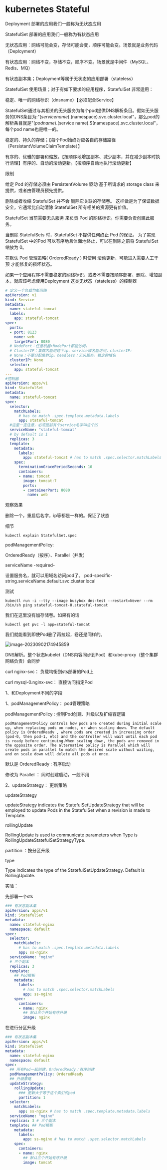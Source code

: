 # kubernetes Stateful

Deployment 部署的应用我们一般称为无状态应用



StatefulSet 部署的应用我们一般称为有状态应用



无状态应用：网络可能会变，存储可能会变，顺序可能会变。场景就是业务代码（Deployment）

有状态应用：网络不变，存储不变，顺序不变。场景就是中间件（MySQL、Redis、MQ）



有状态副本集；Deployment等属于无状态的应用部署（stateless）

StatefulSet 使用场景；对于有如下要求的应用程序，StatefulSet 非常适用：

稳定、唯一的网络标识（dnsname）【必须配合Service】

StatefulSet通过与其相关的无头服务为每个pod提供DNS解析条目。假如无头服务的DNS条目为:"$(service name).$(namespace).svc.cluster.local"，那么pod的解析条目就是"$(pod name).$(service name).$(namespace).svc.cluster.local"，每个pod name也是唯一的。



稳定的、持久的存储；【每个Pod始终对应各自的存储路径（PersistantVolumeClaimTemplate）】



有序的、优雅的部署和缩放。【按顺序地增加副本、减少副本，并在减少副本时执行清理】有序的、自动的滚动更新。【按顺序自动地执行滚动更新】



限制  

给定 Pod 的存储必须由 PersistentVolume 驱动 基于所请求的 storage class 来提供，或者由管理员预先提供。

删除或者收缩 StatefulSet 并不会 删除它关联的存储卷。 这样做是为了保证数据安全，它通常比自动清除 StatefulSet 所有相关的资源更有价值。

StatefulSet 当前需要无头服务 来负责 Pod 的网络标识。你需要负责创建此服务。

当删除 StatefulSets 时，StatefulSet 不提供任何终止 Pod 的保证。 为了实现 StatefulSet 中的Pod 可以有序地且体面地终止，可以在删除之前将 StatefulSet 缩放为 0。

在默认 Pod 管理策略( OrderedReady ) 时使用 滚动更新，可能进入需要人工干预 才能修复的损坏状态。



如果一个应用程序不需要稳定的网络标识，或者不需要按顺序部署、删除、增加副本，就应该考虑使用Deployment 这类无状态（stateless）的控制器  

```yaml
# 定义一个负载均衡网络
apiVersion: v1
kind: Service
metadata:
  name: stateful-tomcat
  labels:
    app: stateful-tomcat
spec:
  ports:
  - port: 8123
    name: web
    targetPort: 8080
  # NodePort：任意机器+NodePort都能访问，
  # ClusterIP：集群内能用这个ip、service域名能访问，clusterIP:
  # None；不要分配集群ip。headless；无头服务。稳定的域名
  clusterIP: None
  selector:
    app: stateful-tomcat
---
#控制器
apiVersion: apps/v1
kind: StatefulSet
metadata:
  name: stateful-tomcat
spec:
  selector:
    matchLabels:
      # has to match .spec.template.metadata.labels
      app: stateful-tomcat
  #这里一定注意，必须提前有个service名字叫这个的
  serviceName: "stateful-tomcat"
  # by default is 1
  replicas: 3
  template:
    metadata:
      labels:
        app: stateful-tomcat # has to match .spec.selector.matchLabels
    spec:
      terminationGracePeriodSeconds: 10
      containers:
      - name: tomcat
        image: tomcat:7
        ports:
        - containerPort: 8080
          name: web
```

观察效果

删除一个，重启后名字，ip等都是一样的。保证了状态



细节

```
kubectl explain StatefulSet.spec
```

podManagementPolicy:

OrderedReady（按序）、Parallel（并发）



serviceName -required-

设置服务名，就可以用域名访问pod了。 pod-specific-string.serviceName.default.svc.cluster.local



测试

```shell
kubectl run -i --tty --image busybox dns-test --restart=Never --rm /bin/sh ping stateful-tomcat-0.stateful-tomcat
```



我们在这里没有加存储卷。如果有的话 

```shell
kubectl get pvc -l app=stateful-tomcat 
```

我们就能看到即使Pod删了再拉起，卷还是同样的。



![image-20230902174945859](assets/005_stateful_set/image-20230902174945859.png)

DNS解析。整个状态kubelet（DNS内容同步到Pod）和kube-proxy（整个集群网络负责）会同步

curl nginx-svc： 负载均衡到sts部署的Pod上

curl mysql-0.nginx-svc： 直接访问指定Pod



1、和Deployment不同的字段  

1、podManagementPolicy： pod管理策略

podManagementPolicy : 控制Pod创建、升级以及扩缩容逻辑

```
podManagementPolicy controls how pods are created during initial scale up, when replacing pods on nodes, or when scaling down. The default policy is OrderedReady , where pods are created in increasing order (pod-0, then pod-1, etc) and the controller will wait until each pod is ready before continuing.When scaling down, the pods are removed in the opposite order. The alternative policy is Parallel which will create pods in parallel to match the desired scale without waiting, and on scale down will delete all pods at once.
```

默认是 OrderedReady : 有序启动

修改为 Parallel ： 同时创建启动，一般不用



2、updateStrategy： 更新策略

updateStrategy

updateStrategy indicates the StatefulSetUpdateStrategy that will be employed to update Pods in the StatefulSet when a revision is made to Template.



rollingUpdate

RollingUpdate is used to communicate parameters when Type is RollingUpdateStatefulSetStrategyType.

partition ：按分区升级



type

Type indicates the type of the StatefulSetUpdateStrategy. Default is RollingUpdate.



实验：

先部署一个sts

```yaml
### 有状态副本集
apiVersion: apps/v1
kind: StatefulSet 
metadata:
  name: stateful-nginx
  namespace: default
spec:
  selector:
    matchLabels:
      # has to match .spec.template.metadata.labels
      app: ss-nginx 
  serviceName: "nginx"
  # 三个副本
  replicas: 3 
  template:
    ## Pod模板
    metadata:
      labels:
        # has to match .spec.selector.matchLabels
        app: ss-nginx 
    spec:
      containers:
      - name: nginx
        ## 默认三个开始有序升级
        image: nginx 
```

在进行分区升级  

```yaml
### 有状态副本集
apiVersion: apps/v1
kind: StatefulSet
metadata:
  name: stateful-nginx
  namespace: default
spec:
  ## 所有Pod一起创建，OrderedReady：有序创建
  podManagementPolicy: OrderedReady
  ## 升级策略
  updateStrategy:
    rollingUpdate:
      ### 更新大于等于这个索引的pod
      partition: 1
  selector:
    matchLabels:
      app: ss-nginx # has to match .spec.template.metadata.labels
  serviceName: "nginx"
  replicas: 3 # 三个副本
  template: ## Pod模板
    metadata:
      labels:
        app: ss-nginx # has to match .spec.selector.matchLabels
    spec:
      containers:
      - name: nginx
        ## 默认三个开始有序升级
        image: tomcat
```

